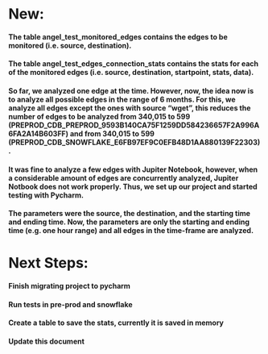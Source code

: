 # New:

#### The table angel_test_monitored_edges contains the edges to be monitored (i.e. source, destination).
#### The table angel_test_edges_connection_stats contains the stats for each of the monitored edges (i.e. source, destination, startpoint, stats, data).
#### So far, we analyzed one edge at the time. However, now, the idea now is to analyze all possible edges in the range of 6 months. For this, we analyze all edges except the ones with source “wget”, this reduces the number of edges to be analyzed from 340,015 to 599 (PREPROD_CDB_PREPROD_9593B140CA75F1259DD584236657F2A996A6FA2A14B603FF) and from 340,015 to 599 (PREPROD_CDB_SNOWFLAKE_E6FB97EF9C0EFB48D1AA880139F22303).
#### It was fine to analyze a few edges with Jupiter Notebook, however, when a considerable amount of edges are concurrently analyzed, Jupiter Notbook does not work properly. Thus, we set up our project and started testing with Pycharm.
#### The parameters were the source, the destination, and the starting time and ending time. Now, the parameters are only the starting and ending time (e.g. one hour range) and all edges in the time-frame are analyzed.


# Next Steps:

#### Finish migrating project to pycharm
#### Run tests in pre-prod and snowflake
#### Create a table to save the stats, currently it is saved in memory
#### Update this document

